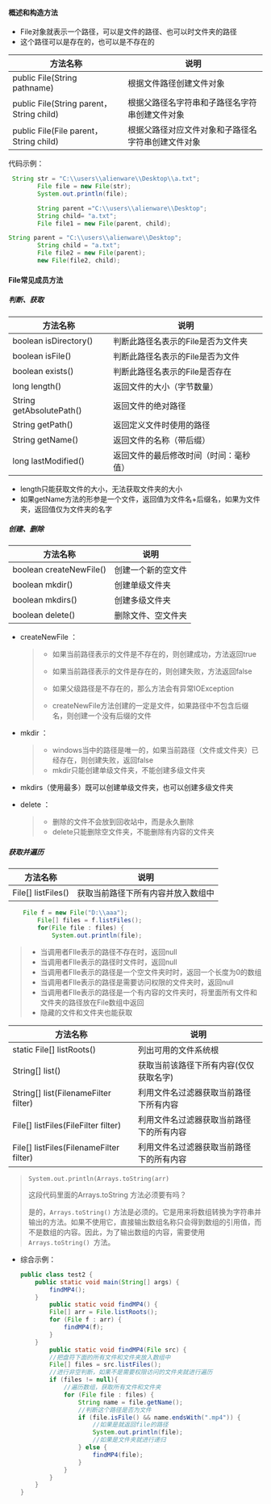 #### 概述和构造方法

+ File对象就表示一个路径，可以是文件的路径、也可以时文件夹的路径
+ 这个路径可以是存在的，也可以是不存在的

| 方法名称                                 | 说明                                               |
| ---------------------------------------- | -------------------------------------------------- |
| public File(String pathname)             | 根据文件路径创建文件对象                           |
| public File(String parent，String child) | 根据父路径名字符串和子路径名字符串创建文件对象     |
| public File(File parent，String child)   | 根据父路径对应文件对象和子路径名字符串创建文件对象 |

代码示例：

```java
 String str = "C:\\users\\alienware\\Desktop\\a.txt";
        File file = new File(str);
        System.out.println(file);
```

```java
        String parent ="C:\\users\\alienware\\Desktop";
        String child= "a.txt";
        File file1 = new File(parent, child);
```

```java
String parent = "C:\\users\\alienware\\Desktop";
        String child = "a.txt";
        File file2 = new File(parent);
        new File(file2, child);
```

#### File常见成员方法

##### 判断、获取

| 方法名称                 | 说明                                   |
| ------------------------ | -------------------------------------- |
| boolean isDirectory()    | 判断此路径名表示的File是否为文件夹     |
| boolean isFile()         | 判断此路径名表示的File是否为文件       |
| boolean exists()         | 判断此路径名表示的File是否存在         |
| long length()            | 返回文件的大小（字节数量）             |
| String getAbsolutePath() | 返回文件的绝对路径                     |
| String getPath()         | 返回定义文件时使用的路径               |
| String getName()         | 返回文件的名称（带后缀）               |
| long lastModified()      | 返回文件的最后修改时间（时间：毫秒值） |

+ length只能获取文件的大小，无法获取文件夹的大小
+ 如果getName方法的形参是一个文件，返回值为文件名+后缀名，如果为文件夹，返回值仅为文件夹的名字

##### 创建、删除

| 方法名称                | 说明               |
| ----------------------- | ------------------ |
| boolean createNewFile() | 创建一个新的空文件 |
| boolean  mkdir()        | 创建单级文件夹     |
| boolean mkdirs()        | 创建多级文件夹     |
| boolean delete()        | 删除文件、空文件夹 |

+ createNewFile ：

  >+ 如果当前路径表示的文件是不存在的，则创建成功，方法返回true
  >
  >+ 如果当前路径表示的文件是存在的，则创建失败，方法返回false
  >
  >+ 如果父级路径是不存在的，那么方法会有异常IOException
  >
  >+ createNewFile方法创建的一定是文件，如果路径中不包含后缀名，则创建一个没有后缀的文件

+ mkdir ：

  >+ windows当中的路径是唯一的，如果当前路径（文件或文件夹）已经存在，则创建失败，返回false
  >+ mkdir只能创建单级文件夹，不能创建多级文件夹
  
+ mkdirs（使用最多）既可以创建单级文件夹，也可以创建多级文件夹

+ delete ：

  > + 删除的文件不会放到回收站中，而是永久删除
  > + delete只能删除空文件夹，不能删除有内容的文件夹

##### 获取并遍历

| 方法名称           | 说明                               |
| ------------------ | ---------------------------------- |
| File[] listFiles() | 获取当前路径下所有内容并放入数组中 |

```java
    File f = new File("D:\\aaa");
        File[] files = f.listFiles();
        for(File file : files) {
            System.out.println(file);
```

> + 当调用者FIle表示的路径不存在时，返回null
> + 当调用者FIle表示的路径时文件时，返回null
> + 当调用者FIle表示的路径是一个空文件夹时时，返回一个长度为0的数组
> + 当调用者FIle表示的路径是需要访问权限的文件夹时，返回null
> + 当调用者FIle表示的路径是一个有内容的文件夹时，将里面所有文件和文件夹的路径放在File数组中返回
> + 隐藏的文件和文件夹也能获取

| 方法名称                                | 说明                                     |
| --------------------------------------- | ---------------------------------------- |
| static File[] listRoots()               | 列出可用的文件系统根                     |
| String[] list()                         | 获取当前该路径下所有内容(仅仅获取名字)   |
| String[] list(FilenameFilter filter)    | 利用文件名过滤器获取当前路径下所有内容   |
| File[] listFiles(FileFilter filter)     | 利用文件名过滤器获取当前路径下的所有内容 |
| File[] listFiles(FilenameFilter filter) | 利用文件名过滤器获取当前路径下的所有内容 |

> `System.out.println(Arrays.toString(arr)`
>
> 这段代码里面的Arrays.toString 方法必须要有吗？
>
> 是的，`Arrays.toString()` 方法是必须的。它是用来将数组转换为字符串并输出的方法。如果不使用它，直接输出数组名称只会得到数组的引用值，而不是数组的内容。因此，为了输出数组的内容，需要使用`Arrays.toString() `方法。

+ 综合示例：

  ```java
  public class test2 {
      public static void main(String[] args) {
          findMP4();
      }
          public static void findMP4() {
          File[] arr = File.listRoots();
          for (File f : arr) {
              findMP4(f);
          }
      }
          public static void findMP4(File src) {
          //把盘符下面的所有文件和文件夹放入数组中
          File[] files = src.listFiles();
          //进行非空判断，如果不是需要权限访问的文件夹就进行遍历
          if (files != null){
              //遍历数组，获取所有文件和文件夹
              for (File file : files) {
                  String name = file.getName();
                  //判断这个路径是否为文件
                  if (file.isFile() && name.endsWith(".mp4")) {
                      //如果是就返回file的路径
                      System.out.println(file);
                      //如果是文件夹就进行递归
                  } else {
                      findMP4(file);
                  }
              }
          }
      }
  }
  ```

  
